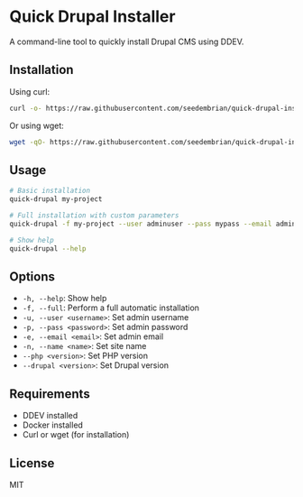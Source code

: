 # Quick Drupal Installer

A command-line tool to quickly install Drupal CMS using DDEV.

## Installation

Using curl:

```bash
curl -o- https://raw.githubusercontent.com/seedembrian/quick-drupal-installer/master/install.sh | bash
```

Or using wget:

```bash
wget -qO- https://raw.githubusercontent.com/seedembrian/quick-drupal-installer/master/install.sh | bash
```

## Usage

```bash
# Basic installation
quick-drupal my-project

# Full installation with custom parameters
quick-drupal -f my-project --user adminuser --pass mypass --email admin@mydomain.com

# Show help
quick-drupal --help
```

## Options

- `-h, --help`: Show help
- `-f, --full`: Perform a full automatic installation
- `-u, --user <username>`: Set admin username
- `-p, --pass <password>`: Set admin password
- `-e, --email <email>`: Set admin email
- `-n, --name <name>`: Set site name
- `--php <version>`: Set PHP version
- `--drupal <version>`: Set Drupal version

## Requirements

- DDEV installed
- Docker installed
- Curl or wget (for installation)

## License

MIT

